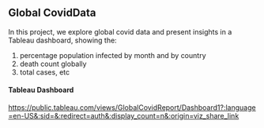 ## Global CovidData

In this project, we explore global covid data and present insights in a Tableau dashboard, showing the:
1. percentage population infected by month and by country
2. death count globally
3. total cases, etc

#### Tableau Dashboard
https://public.tableau.com/views/GlobalCovidReport/Dashboard1?:language=en-US&:sid=&:redirect=auth&:display_count=n&:origin=viz_share_link
